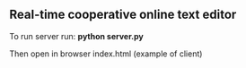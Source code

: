 ## Real-time cooperative online text editor

To run server run: **python server.py**

Then open in browser index.html (example of client)
